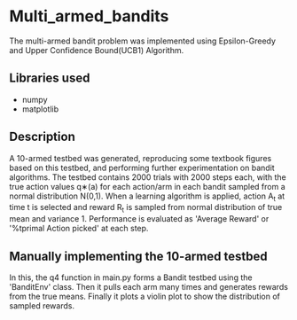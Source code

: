 # Multi_armed_bandits

The multi-armed bandit problem was implemented using Epsilon-Greedy and Upper Confidence Bound(UCB1) Algorithm.

## Libraries used
- numpy
- matplotlib

## Description
A 10-armed testbed was generated, reproducing some textbook figures based on this testbed, and performing further experimentation on bandit algorithms. The testbed contains 2000 trials with 2000 steps each, with the true action values q∗(a) for each action/arm in each bandit sampled from a normal distribution N(0,1). When a learning algorithm is applied, action A<sub>t</sub> at time t is selected and reward R<sub>t</sub> is sampled from normal distribution of true mean and variance 1. Performance is evaluated as 'Average Reward' or '%tprimal Action picked' at each step.

## Manually implementing the 10-armed testbed
In this, the q4 function in main.py forms a Bandit testbed using the 'BanditEnv' class. Then it pulls each arm many times and generates rewards from the true means. Finally it plots a violin plot to show the distribution of sampled rewards.


 
